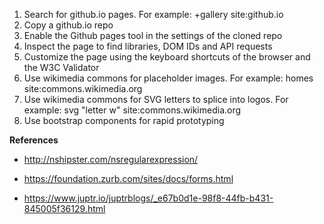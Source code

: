 1. Search for github.io pages. For example: +gallery site:github.io
2. Copy a github.io repo
3. Enable the Github pages tool in the settings of the cloned repo
4. Inspect the page to find libraries, DOM IDs and API requests
5. Customize the page using the keyboard shortcuts of the browser and the W3C Validator
5. Use wikimedia commons for placeholder images. For example: homes site:commons.wikimedia.org
6. Use wikimedia commons for SVG letters to splice into logos. For example: svg "letter w" site:commons.wikimedia.org
7. Use bootstrap components for rapid prototyping


**References**

* http://nshipster.com/nsregularexpression/

* https://foundation.zurb.com/sites/docs/forms.html

* https://www.juptr.io/juptrblogs/_e67b0d1e-98f8-44fb-b431-845005f36129.html
